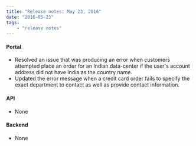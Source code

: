 ```yaml
---
title: "Release notes: May 23, 2016"
date: "2016-05-23"
tags:
    - "release notes"
---
```


#### Portal
+ Resolved an issue that was producing an error when customers attempted place an order for an Indian data-center if the user's account address did not have India as the country name.
+ Updated the error message when a credit card order fails to specify the exact department to contact as well as provide contact information.

#### API
+ None

#### Backend
+ None
